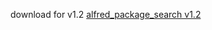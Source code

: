 download for v1.2
[alfred_package_search v1.2](https://github.com/gexiaowei/alfred_npm_search/releases/download/1.2/Package.Search.alfredworkflow)
